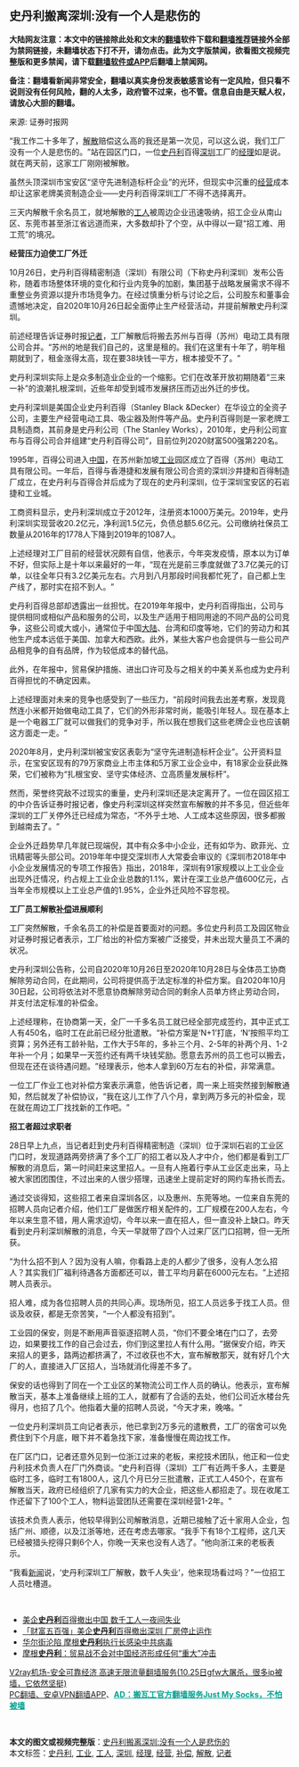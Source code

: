  <h2>史丹利搬离深圳:没有一个人是悲伤的</h2> <p class="notice"><b>大陆网友注意：本文中的链接除此处和文末的<a href="https://github.com/bannedbook/fanqiang" >翻墙</a>软件下载和<a href="https://github.com/killgcd/justmysocks/blob/master/README.md">翻墙推荐</a>链接外全部为禁网链接，未翻墙状态下打不开，请勿点击。此为文字版禁闻，欲看图文视频完整版和更多禁闻，请下载<a href="https://github.com/bannedbook/fanqiang">翻墙软件或APP</a>后翻墙上禁闻网。</p><p>备注：翻墙看新闻非常安全，翻墙以真实身份发表敏感言论有一定风险，但只看不说则没有任何风险，翻的人太多，政府管不过来，也不管。信息自由是天赋人权，请放心大胆的翻墙。</b></p>  <div class="entry"> <p>来源:&nbsp;证券时报网                          </p> <p>‌‌“我工作二十多年了，<a href="https://www.bannedbook.org/bnews/tag/%E8%A7%A3%E6%95%A3/" class="st_tag internal_tag" rel="tag" title="标签 解散 下的日志">解散</a>赔偿这么高的我还是第一次见，可以这么说，我们工厂没有一个人是悲伤的。‌‌”站在园区门口，一位<a href="https://www.bannedbook.org/bnews/tag/%E5%8F%B2%E4%B8%B9%E5%88%A9/" class="st_tag internal_tag" rel="tag" title="标签 史丹利 下的日志">史丹利</a>百得<a href="https://www.bannedbook.org/bnews/tag/%e6%b7%b1%e5%9c%b3/" class="st_tag internal_tag" rel="tag" title="标签 深圳 下的日志">深圳</a>工厂的<a href="https://www.bannedbook.org/bnews/tag/%E7%BB%8F%E7%90%86/" class="st_tag internal_tag" rel="tag" title="标签 经理 下的日志">经理</a>如是说。就在两天前，这家工厂刚刚被解散。</p> <p>	虽然头顶深圳市宝安区‌‌“坚守先进制造标杆企业‌‌”的光环，但现实中沉重的<a href="https://www.bannedbook.org/bnews/tag/%E7%BB%8F%E8%90%A5/" class="st_tag internal_tag" rel="tag" title="标签 经营 下的日志">经营</a>成本却让这家老牌美资制造企业——史丹利百得深圳工厂不得不选择离开。</p> <p>	三天内解散千余名员工，就地解散的<a href="https://www.bannedbook.org/bnews/tag/%E5%B7%A5%E4%BA%BA/" class="st_tag internal_tag" rel="tag" title="标签 工人 下的日志">工人</a>被周边企业迅速吸纳，招工企业从南山区、东莞市甚至浙江省远道而来，大多数却扑了个空，从中得以一窥‌‌“招工难、用工荒‌‌”的境况。</p> <p>	<strong>经营压力迫使工厂外迁</strong></p> <p>	10月26日，史丹利百得精密制造（深圳）有限公司（下称史丹利深圳）发布公告称，随着市场整体环境的变化和行业内竞争的加剧，集团基于战略发展需求不得不重整业务资源以提升市场竞争力。在经过慎重分析与讨论之后，公司股东和董事会遗憾地决定，自2020年10月26日起全面停止生产经营活动，并提前解散史丹利深圳。</p> <p>	前述经理告诉证券时报<a href="https://www.bannedbook.org/bnews/tag/%E8%AE%B0%E8%80%85/" class="st_tag internal_tag" rel="tag" title="标签 记者 下的日志">记者</a>，工厂解散后将搬去苏州与百得（苏州）电动工具有限公司合并。‌‌“苏州的地是我们自己的，这里是租的。我们在这里有十年了，明年租期就到了，租金涨得太高，现在要38块钱一平方，根本接受不了。‌‌”</p> <p>	史丹利深圳实际上是众多制造业企业的一个缩影。它们在改革开放初期随着‌‌“三来一补‌‌”的浪潮扎根深圳，近些年却受到城市发展挤压而迈出外迁的步伐。</p> <p>	史丹利深圳是美国企业史丹利百得（Stanley Black &amp;Decker）在华设立的全资子公司，主要生产经营电动工具、吸尘器及附件等产品。史丹利百得则是一家老牌工具制造商，其前身是史丹利公司（The Stanley Works），2010年，史丹利公司宣布与百得公司合并组建‌‌“史丹利百得公司‌‌”，目前位列2020财富500强第220名。</p>  <p>	1995年，百得公司进入<span class='wp_keywordlink_affiliate'><a href="https://www.bannedbook.org/" title="中国" target="_blank">中国</a></span>，在苏州新加坡<a href="https://www.bannedbook.org/bnews/tag/%E5%B7%A5%E4%B8%9A/" class="st_tag internal_tag" rel="tag" title="标签 工业 下的日志">工业</a>园区成立了百得（苏州）电动工具有限公司。一年后，百得与香港捷和发展有限公司合资的深圳沙井捷和百得制造厂成立，在史丹利与百得合并后成为了现在的史丹利深圳，位于深圳宝安区的石岩捷和工业城。</p> <p>	工商资料显示，史丹利深圳成立于2012年，注册资本1000万美元。2019年，史丹利深圳实现营收20.2亿元，净利润1.5亿元，负债总额5.6亿元。公司缴纳社保员工数量从2016年的1778人下降到2019年的1087人。</p> <p>	上述经理对工厂目前的经营状况颇有自信，他表示，今年突发疫情，原本以为订单不好，但实际上是十年以来最好的一年，‌‌“现在光是前三季度就做了3.7亿美元的订单，以往全年只有3.2亿美元左右。六月到八月那段时间我都忙死了，自己都上生产线了，那时实在招不到人。‌‌”</p> <p>	史丹利百得总部却透露出一丝担忧。在2019年年报中，史丹利百得指出，公司与提供相同或相似产品和服务的公司，以及生产适用于相同用途的不同产品的公司竞争，这些公司或大或小，通常位于中国<span class='wp_keywordlink_affiliate'><a href="https://www.bannedbook.org/" title="大陆" target="_blank">大陆</a></span>、台湾和印度等地，它们的劳动力和其他生产成本远低于美国、加拿大和西欧。此外，某些大客户也会提供与一些公司产品相竞争的自有品牌，作为较低成本的替代品。</p> <p>	此外，在年报中，贸易保护措施、进出口许可及与之相关的中美关系也成为史丹利百得担忧的不确定因素。</p> <p>	上述经理面对未来的竞争也感受到了一些压力，‌‌“前段时间我去出差考察，发现竟然连小米都开始做电动工具了，它们的外形非常时尚，能吸引年轻人。现在基本上是一个电器工厂就可以做我们的竞争对手，所以我在想我们这些老牌企业也应该朝这方面走一走。‌‌”</p> <p>	2020年8月，史丹利深圳被宝安区表彰为‌‌“坚守先进制造标杆企业‌‌”。公开资料显示，在宝安区现有的79万家商业上市主体和5万家工业企业中，有18家企业获此殊荣，它们被称为‌‌“扎根宝安、坚守实体经济、立高质量发展标杆‌‌”。</p> <p>	然而，荣誉终究敌不过现实的重量，史丹利深圳还是决定离开了。一位在园区招工的中介告诉证券时报记者，像史丹利深圳这样突然宣布解散的并不多见，但近些年深圳的工厂关停外迁已经成为常态，‌‌“不外乎土地、人工成本这些原因，很多都搬到越南去了。‌‌”</p> <p>	企业外迁趋势早几年就已现端倪，其中有众多中小企业，还有如华为、欧菲光、立讯精密等头部公司。2019年年中提交深圳市人大常委会审议的《深圳市2018年中小企业发展情况的专项工作报告》指出，2018年，深圳有91家规模以上工业企业出现外迁情况，约占规上工业企业总数的1.1%，累计在深工业总产值600亿元，占当年全市规模以上工业总产值的1.95%，企业外迁风险不容忽视。</p>  <p>	<strong>工厂员工解散<a href="https://www.bannedbook.org/bnews/tag/%E8%A1%A5%E5%81%BF/" class="st_tag internal_tag" rel="tag" title="标签 补偿 下的日志">补偿</a>进展顺利</strong></p> <p>	工厂突然解散，千余名员工的补偿是首要面对的问题。多位史丹利员工及园区物业对证券时报记者表示，工厂给出的补偿方案被广泛接受，并未出现大量员工不满的状况。</p> <p>	史丹利深圳公告称，公司自2020年10月26日至2020年10月28日与全体员工协商解除劳动合同，在此期间，公司将提供高于法定标准的补偿方案。自2020年10月30日起，公司将依法对不愿意协商解除劳动合同的剩余人员单方终止劳动合同，并支付法定标准的补偿金。</p> <p>	上述经理称，在协商第一天，全厂一千多名员工就已经全部完成签约，其中正式工人有450名，临时工在此前已经分批遣散。‌‌“补偿方案是‌‌‘N+1’打底，‌‌‘N’按照平均工资算；另外还有工龄补贴，工作大于5年的，多补三个月、2-5年的补两个月、1-2年补一个月；如果早一天签约还有两千块钱奖励。愿意去苏州的员工也可以搬去，但现在还在谈待遇问题。‌‌”经理表示，他本人拿到60万左右的补偿，非常满意。</p> <p>	一位工厂作业工也对补偿方案表示满意，他告诉记者，周一来上班突然接到解散通知，然后就发了补偿协议，‌‌“我在这儿工作了八个月，拿到两万多元的补偿金，现在就在周边工厂找找新的工作吧。‌‌”</p> <p>	<strong>招工者超过求职者</strong></p> <p>	28日早上九点，当记者赶到史丹利百得精密制造（深圳）位于深圳石岩的工业区门口时，发现道路两旁挤满了多个工厂的招工者以及人才中介，他们都是看到工厂解散的消息后，第一时间赶来这里招人。一旦有人拖着行李从工业区走出来，马上被大家团团围住，不过出来的人很少搭理，迅速坐上提前定好的网约车扬长而去。</p> <p>	通过交谈得知，这些招工者来自深圳各区，以及惠州、东莞等地。一位来自东莞的招聘人员向记者介绍，他们工厂是做医疗相关配件的，工厂规模在200人左右，今年以来生意不错，用人需求迫切，今年以来一直在招人，但一直没补上缺口。昨天看到史丹利深圳解散的消息，今天一早就带了四个人过来厂区门口招聘，但一无所获。</p> <p>	‌‌“为什么招不到人？因为没有人嘛，你看路上走的人都少了很多，没有人怎么招人？其实我们厂福利待遇各方面都还可以，普工平均月薪在6000元左右。‌‌”上述招聘人员表示。</p>  <p>	招人难，成为各位招聘人员的共同心声。现场所见，招工人员远多于找工人员。但谈及收获，都是无奈苦笑，‌‌“一个人都没有招到‌‌”。</p> <p>	工业园的保安，则是不断用声音驱逐招聘人员，‌‌“你们不要全堵在门口了，去旁边，如果要找工作的自己会过去，你们到这里拉人有什么用。‌‌”据保安介绍，昨天来招人的更多，路两边都挤满了，不过收获也不大，宣布解散那天，就有好几个大厂的人，直接进入厂区招人，当场就消化得差不多了。</p> <p>	保安的话也得到了同在一个工业区的某物流公司工作人员的确认。他表示，宣布解散当天，基本上准备继续上班的工人，就都有了合适的去处，他们公司近水楼台先得月，也招了几个。他指着大量的招聘人员说，‌‌“今天才来，晚咯。‌‌”</p> <p>	一位史丹利深圳员工向记者表示，他已拿到2万多元的遣散费，工厂的宿舍可以免费住到下个月底，眼下并不着急找下家，准备慢慢在周边找工作。</p> <p>	在厂区门口，记者还意外见到一位浙江过来的老板，来挖技术团队，他正和一位史丹利技术负责人在厂门外商谈。‌‌“史丹利百得（深圳）工厂有近两千多人，主要是临时工多，临时工有1800人，这几个月已分三批遣散，正式工人450个，在宣布解散当天，政府已经组织了几家有实力的大企业，把这些人都招走了。现在收尾工作还留下了100个工人，物料运营团队还需要在深圳经营1-2年。‌‌”</p> <p>	该技术负责人表示，他较早得到公司解散消息，近期已接触了近十家用人企业，包括广州、顺德，以及江浙等地，还在考虑去哪家。‌‌“我手下有18个工程师，这几天已经被猎头挖得只剩6个人，你晚一天来也没有人选了。‌‌”他向浙江来的老板表示。</p> <p>	‌‌“我看<span class='wp_keywordlink_affiliate'><a href="https://www.bannedbook.org/" title="新闻">新闻</a></span>说，‌‌‘史丹利深圳工厂解散，数千人失业’，他来现场看过吗？‌‌”一位招工人员吐槽道。</p> <p>	 </p> <ul class='op-related-articles' title='相关阅读'> <li><a href='https://www.bannedbook.org/bnews/ssgc/20201028/1421865.html' target='_blank'>美企<b>史丹利</b>百得撤出中国 数千工人一夜间失业</a></li> <li><a href='https://www.bannedbook.org/bnews/headline/20201028/1421756.html' target='_blank'>「财富五百强」美企<b>史丹利</b>百得撤出深圳 厂房停止运作</a></li> <li><a href='https://www.bannedbook.org/bnews/cnnews/20200410/1309936.html' target='_blank'>华尔街沦陷 摩根<b>史丹利</b>执行长感染中共病毒</a></li> <li><a href='https://www.bannedbook.org/bnews/worldnews/usa/20180829/991281.html' target='_blank'>摩根<b>史丹利</b>：贸易战不会对中国经济形成任何“重大”冲击</a></li> </ul> <p class="texttj"> <a href="https://github.com/bannedbook/fanqiang/wiki/V2ray%E6%9C%BA%E5%9C%BA" target="_blank">V2ray机场-安全可靠经济 高速无限流量翻墙服务(10.25日gfw大屠杀，很多ip被墙，它依然坚挺)</a><br/> <a href="https://github.com/bannedbook/fanqiang/wiki/%E7%A6%81%E9%97%BB%E7%BD%91%E5%AE%89%E5%8D%93%E7%BF%BB%E5%A2%99%E6%96%B0%E9%97%BBAPP" target="_blank">PC翻墙、安卓VPN翻墙APP</a>、<span onclick="window.open('https://github.com/killgcd/justmysocks/blob/master/README.md')" style="font-weight:bold;color:#00A191;cursor:pointer;text-decoration:underline;outline:none">AD：搬瓦工官方翻墙服务Just My Socks，不怕被墙</span></p><p> </p> <a name='sharetosocial'></a>       <div><b>本文的图文或视频完整版</b>：<a href='https://www.bannedbook.org/bnews/ssgc/20201030/1422995.html'>史丹利搬离深圳:没有一个人是悲伤的</a></div>  </div><!--END ENTRY--> <div class="postfooter"> <div>本文标签：<a href="https://www.bannedbook.org/bnews/tag/%E5%8F%B2%E4%B8%B9%E5%88%A9/" rel="tag">史丹利</a>, <a href="https://www.bannedbook.org/bnews/tag/%E5%B7%A5%E4%B8%9A/" rel="tag">工业</a>, <a href="https://www.bannedbook.org/bnews/tag/%E5%B7%A5%E4%BA%BA/" rel="tag">工人</a>, <a href="https://www.bannedbook.org/bnews/tag/%e6%b7%b1%e5%9c%b3/" rel="tag">深圳</a>, <a href="https://www.bannedbook.org/bnews/tag/%E7%BB%8F%E7%90%86/" rel="tag">经理</a>, <a href="https://www.bannedbook.org/bnews/tag/%E7%BB%8F%E8%90%A5/" rel="tag">经营</a>, <a href="https://www.bannedbook.org/bnews/tag/%E8%A1%A5%E5%81%BF/" rel="tag">补偿</a>, <a href="https://www.bannedbook.org/bnews/tag/%E8%A7%A3%E6%95%A3/" rel="tag">解散</a>, <a href="https://www.bannedbook.org/bnews/tag/%E8%AE%B0%E8%80%85/" rel="tag">记者</a></div>  </div><!--END POSTFOOTER--> 